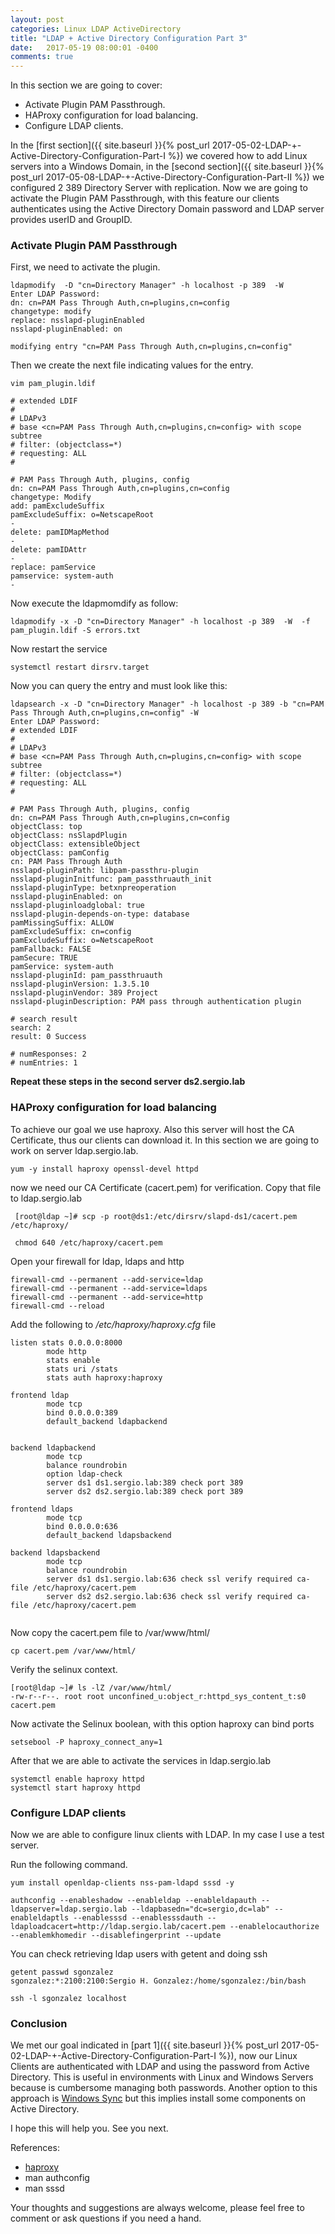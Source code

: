 ```yaml
---
layout: post
categories: Linux LDAP ActiveDirectory
title: "LDAP + Active Directory Configuration Part 3"
date:   2017-05-19 08:00:01 -0400
comments: true
---
```


In this section we are going to cover:
* Activate Plugin  PAM Passthrough.
* HAProxy configuration for load balancing.
* Configure LDAP clients.

In the [first section]({{ site.baseurl }}{% post_url 2017-05-02-LDAP-+-Active-Directory-Configuration-Part-I %}) we covered how to add Linux servers into a Windows Domain, in the [second section]({{ site.baseurl }}{% post_url 2017-05-08-LDAP-+-Active-Directory-Configuration-Part-II %}) we configured 2 389 Directory Server with replication.
Now we are going to activate the Plugin  PAM Passthrough, with this feature our clients authenticates using the Active Directory Domain password and LDAP server provides userID and GroupID.


### Activate Plugin  PAM Passthrough
First, we need to activate the plugin.
```
ldapmodify  -D "cn=Directory Manager" -h localhost -p 389  -W
Enter LDAP Password:
dn: cn=PAM Pass Through Auth,cn=plugins,cn=config
changetype: modify
replace: nsslapd-pluginEnabled
nsslapd-pluginEnabled: on

modifying entry "cn=PAM Pass Through Auth,cn=plugins,cn=config"
```

Then we create the next file indicating values for the entry.
```
vim pam_plugin.ldif

# extended LDIF
#
# LDAPv3
# base <cn=PAM Pass Through Auth,cn=plugins,cn=config> with scope subtree
# filter: (objectclass=*)
# requesting: ALL
#

# PAM Pass Through Auth, plugins, config
dn: cn=PAM Pass Through Auth,cn=plugins,cn=config
changetype: Modify
add: pamExcludeSuffix
pamExcludeSuffix: o=NetscapeRoot
-
delete: pamIDMapMethod
-
delete: pamIDAttr
-
replace: pamService
pamservice: system-auth
-
```

Now execute the ldapmomdify as follow:
```
ldapmodify -x -D "cn=Directory Manager" -h localhost -p 389  -W  -f pam_plugin.ldif -S errors.txt
```

Now restart the service
```
systemctl restart dirsrv.target
```



Now you can query the entry and must look like this:
```
ldapsearch -x -D "cn=Directory Manager" -h localhost -p 389 -b "cn=PAM Pass Through Auth,cn=plugins,cn=config" -W
Enter LDAP Password:
# extended LDIF
#
# LDAPv3
# base <cn=PAM Pass Through Auth,cn=plugins,cn=config> with scope subtree
# filter: (objectclass=*)
# requesting: ALL
#

# PAM Pass Through Auth, plugins, config
dn: cn=PAM Pass Through Auth,cn=plugins,cn=config
objectClass: top
objectClass: nsSlapdPlugin
objectClass: extensibleObject
objectClass: pamConfig
cn: PAM Pass Through Auth
nsslapd-pluginPath: libpam-passthru-plugin
nsslapd-pluginInitfunc: pam_passthruauth_init
nsslapd-pluginType: betxnpreoperation
nsslapd-pluginEnabled: on
nsslapd-pluginloadglobal: true
nsslapd-plugin-depends-on-type: database
pamMissingSuffix: ALLOW
pamExcludeSuffix: cn=config
pamExcludeSuffix: o=NetscapeRoot
pamFallback: FALSE
pamSecure: TRUE
pamService: system-auth
nsslapd-pluginId: pam_passthruauth
nsslapd-pluginVersion: 1.3.5.10
nsslapd-pluginVendor: 389 Project
nsslapd-pluginDescription: PAM pass through authentication plugin

# search result
search: 2
result: 0 Success

# numResponses: 2
# numEntries: 1

```

**Repeat these steps in the second server ds2.sergio.lab**


### HAProxy configuration for load balancing

To achieve our goal we use haproxy. Also this server will host the CA Certificate, thus our clients can download it. In this section we are going to work on server ldap.sergio.lab. 
```
yum -y install haproxy openssl-devel httpd
```
now we need our CA Certificate (cacert.pem) for verification. Copy that file to ldap.sergio.lab
```
 [root@ldap ~]# scp -p root@ds1:/etc/dirsrv/slapd-ds1/cacert.pem /etc/haproxy/
 
 chmod 640 /etc/haproxy/cacert.pem
 ```
 Open your firewall for ldap, ldaps and http
```
firewall-cmd --permanent --add-service=ldap
firewall-cmd --permanent --add-service=ldaps
firewall-cmd --permanent --add-service=http
firewall-cmd --reload
```

Add the following to */etc/haproxy/haproxy.cfg* file
```
listen stats 0.0.0.0:8000
        mode http
        stats enable
        stats uri /stats
        stats auth haproxy:haproxy

frontend ldap
        mode tcp
        bind 0.0.0.0:389
        default_backend ldapbackend


backend ldapbackend
        mode tcp
        balance roundrobin
        option ldap-check
        server ds1 ds1.sergio.lab:389 check port 389
        server ds2 ds2.sergio.lab:389 check port 389

frontend ldaps
        mode tcp
        bind 0.0.0.0:636
        default_backend ldapsbackend

backend ldapsbackend
        mode tcp
        balance roundrobin
        server ds1 ds1.sergio.lab:636 check ssl verify required ca-file /etc/haproxy/cacert.pem
        server ds2 ds2.sergio.lab:636 check ssl verify required ca-file /etc/haproxy/cacert.pem


```
		
Now copy the cacert.pem file to /var/www/html/
```
cp cacert.pem /var/www/html/
```
Verify the selinux context.
```
[root@ldap ~]# ls -lZ /var/www/html/
-rw-r--r--. root root unconfined_u:object_r:httpd_sys_content_t:s0 cacert.pem
```

Now activate the Selinux boolean, with this option haproxy can bind ports
```
setsebool -P haproxy_connect_any=1
```
After that we are able to activate the services in ldap.sergio.lab
```
systemctl enable haproxy httpd
systemctl start haproxy httpd
```

### Configure LDAP clients
Now we are able to configure linux clients with LDAP. In my case I use a test server.

Run the following command.
```
yum install openldap-clients nss-pam-ldapd sssd -y
```
```
authconfig --enableshadow --enableldap --enableldapauth --ldapserver=ldap.sergio.lab --ldapbasedn="dc=sergio,dc=lab" --enableldaptls --enablesssd --enablesssdauth --ldaploadcacert=http://ldap.sergio.lab/cacert.pem --enablelocauthorize  --enablemkhomedir --disablefingerprint --update
```
You can check retrieving ldap users with getent and doing ssh
```
getent passwd sgonzalez
sgonzalez:*:2100:2100:Sergio H. Gonzalez:/home/sgonzalez:/bin/bash
```
```
ssh -l sgonzalez localhost
```



### Conclusion
We met our goal indicated in [part 1]({{ site.baseurl }}{% post_url 2017-05-02-LDAP-+-Active-Directory-Configuration-Part-I %}), now our Linux Clients are authenticated with LDAP and using the password from Active Directory. This is useful in environments with Linux and Windows Servers because is cumbersome managing both passwords.
Another option to this approach is [Windows Sync](https://access.redhat.com/documentation/en-us/red_hat_directory_server/10/html/administration_guide/windows_sync) but this implies install some components on Active Directory.


I hope this will help you. See you next.  




References:
* [haproxy](https://cbonte.github.io/haproxy-dconv/configuration-1.5.html)
* man authconfig
* man sssd

Your thoughts and suggestions are always welcome, please feel free to comment or ask questions if you need a hand. 